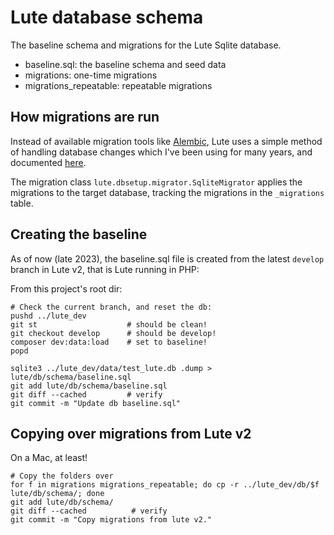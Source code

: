 # Lute database schema

The baseline schema and migrations for the Lute Sqlite database.

- baseline.sql: the baseline schema and seed data
- migrations: one-time migrations
- migrations_repeatable: repeatable migrations

## How migrations are run

Instead of available migration tools like [Alembic](https://alembic.sqlalchemy.org/en/latest/), Lute uses a simple method of handling database changes which I've been using for many years, and documented [here](https://github.com/jzohrab/DbMigrator/blob/master/docs/managing_database_changes.md).

The migration class `lute.dbsetup.migrator.SqliteMigrator` applies the migrations to the target database, tracking the migrations in the `_migrations` table.

## Creating the baseline

As of now (late 2023), the baseline.sql file is created from the latest `develop` branch in Lute v2, that is Lute running in PHP:

From this project's root dir:

```
# Check the current branch, and reset the db:
pushd ../lute_dev
git st                    # should be clean!
git checkout develop      # should be develop!
composer dev:data:load    # set to baseline!
popd

sqlite3 ../lute_dev/data/test_lute.db .dump > lute/db/schema/baseline.sql
git add lute/db/schema/baseline.sql
git diff --cached         # verify
git commit -m "Update db baseline.sql"
```

## Copying over migrations from Lute v2

On a Mac, at least!


```
# Copy the folders over
for f in migrations migrations_repeatable; do cp -r ../lute_dev/db/$f lute/db/schema/; done
git add lute/db/schema/
git diff --cached          # verify
git commit -m "Copy migrations from lute v2."
```